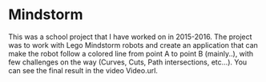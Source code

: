 # Mindstorm
This was a school project that I have worked on in 2015-2016. The project was to work with Lego Mindstorm robots
and create an application that can make the robot follow a colored line from point A to point B (mainly..), with 
few challenges on the way (Curves, Cuts, Path intersections, etc...). 
You can see the final result in the video Video.url.
